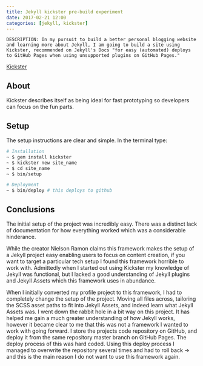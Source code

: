 ```yaml
---
title: Jekyll kickster pre-build experiment
date: 2017-02-21 12:00
categories: [jekyll, kickster]
---
```


    DESCRIPTION: In my pursuit to build a better personal blogging website and learning more about Jekyll, I am going to build a site using Kickster, recommended on Jekyll's Docs "for easy (automated) deploys to GitHub Pages when using unsupported plugins on GitHub Pages."

[Kickster](http://kickster.nielsenramon.com/)

## About

Kickster describes itself as being ideal for fast prototyping so developers can focus on the fun parts.

## Setup

The setup instructions are clear and simple. In the terminal type:

```sh
# Installation
~ $ gem install kickster
~ $ kickster new site_name
~ $ cd site_name
~ $ bin/setup

# Deployment
~ $ bin/deploy # this deploys to github
```

## Conclusions

The initial setup of the project was incredibly easy. There was a distinct lack of documentation for how everything worked which was a considerable hinderance.

While the creator Nielson Ramon claims this framework makes the setup of a Jekyll project easy enabling users to focus on content creation, if you want to target a particular tech setup I found this framework horrible to work with. Admittedly when I started out using Kickster my knowledge of Jekyll was functional, but I lacked a good understanding of Jekyll plugins and Jekyll Assets which this framework uses in abundance.

When I initially converted my profile project to this framework, I had to completely change the setup of the project. Moving all files across, tailoring the SCSS asset paths to fit into Jekyll Assets, and indeed learn what Jekyll Assets was. I went down the rabbit hole in a bit way on this project. It has helped me gain a much greater understanding of how Jekyll works, however it became clear to me that this was not a framework I wanted to work with going forward. I store the projects code repository on GitHub, and deploy it from the same repository master branch on GitHub Pages. The deploy process of this was hard coded. Using this deploy process I managed to overwrite the repository several times and had to roll back -> and this is the main reason I do not want to use this framework again.
